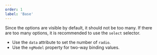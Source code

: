 ```yaml
---
order: 1
label: 'Base'
---
```


Since the options are visible by default, it should not be too many. If there are too many options, it is recommended to use the `select` selector.

- Use the `data` attribute to set the number of `radio`.
- Use the `ngModel` property for two-way binding values.

